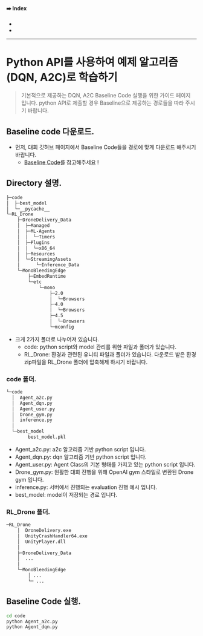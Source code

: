 
#### ➡️ Index
- []()
- []()

---

# Python API를 사용하여 예제 알고리즘 (DQN, A2C)로 학습하기

> 기본적으로 제공하는 DQN, A2C Baseline Code 실행을 위한 가이드 페이지 입니다.
> python API로 제출할 경우 Baseline으로 제공하는 경로들을 따라 주시기 바랍니다.

## Baseline code 다운로드.
- 먼저, 대회 깃허브 페이지에서 Baseline Code들을 경로에 맞게 다운로드 해주시기 바랍니다.
  - [Baseline Code](https://github.com/reinforcement-learning-kr/2021_RLKR_Drone_Delivery_Challenge_with_Unity/tree/master/baseline)를 참고해주세요 !

## Directory 설명.
```bash
├─code
│  ├─best_model
│  └─__pycache__
└─RL_Drone
    ├─DroneDelivery_Data
    │  ├─Managed
    │  ├─ML-Agents
    │  │  └─Timers
    │  ├─Plugins
    │  │  └─x86_64
    │  ├─Resources
    │  └─StreamingAssets
    │      └─Inference_Data
    └─MonoBleedingEdge
        ├─EmbedRuntime
        └─etc
            └─mono
                ├─2.0
                │  └─Browsers
                ├─4.0
                │  └─Browsers
                ├─4.5
                │  └─Browsers
                └─mconfig
```
- 크게 2가지 폴더로 나누어져 있습니다.
  - code: python script와 model 관리를 위한 파일과 폴더가 있습니다.
  - RL_Drone: 환경과 관련된 유니티 파일과 폴더가 있습니다. 다운로드 받은 환경 zip파일을 RL_Drone 폴더에 압축해제 하시기 바랍니다.
### code 폴더.
```bash
└─code
  │  Agent_a2c.py
  │  Agent_dqn.py
  │  Agent_user.py
  │  Drone_gym.py
  │  inference.py
  │
  └─best_model
        best_model.pkl
```
- Agent_a2c.py: a2c 알고리즘 기반 python script 입니다.
- Agent_dqn.py: dqn 알고리즘 기반 python script 입니다.
- Agent_user.py: Agent Class의 기본 형태를 가지고 있는 python script 입니다.
- Drone_gym.py: 원활한 대회 진행을 위해 OpenAI gym 스타일로 변환된 Drone gym 입니다.
- inference.py: 서버에서 진행되는 evaluation 진행 예시 입니다.
- best_model: model이 저장되는 경로 입니다.

### RL_Drone 폴더.
```bash
─RL_Drone
    │  DroneDelivery.exe
    │  UnityCrashHandler64.exe
    │  UnityPlayer.dll
    │
    ├─DroneDelivery_Data
    │  ...
    │
    └─MonoBleedingEdge
        │ ...
        └─ ...
```

## Baseline Code 실행.
```bash
cd code
python Agent_a2c.py
python Agent_dqn.py
```
